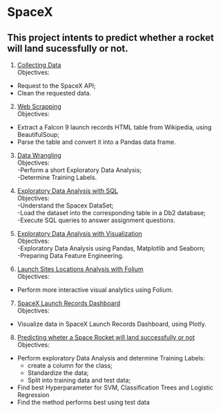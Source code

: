 # SpaceX

## This project intents to predict whether a rocket will land sucessfully or not.

1. [Collecting Data](https://github.com/hermannvargens/SpaceX/blob/main/jupyter-labs-spacex-data-collection-api.ipynb)  
Objectives:  
- Request to the SpaceX API;  
- Clean the requested data.  

2. [Web Scrapping](https://github.com/hermannvargens/SpaceX/blob/main/jupyter-labs-webscraping.ipynb)  
Objectives:  
- Extract a Falcon 9 launch records HTML table from Wikipedia, using BeautifulSoup;  
- Parse the table and convert it into a Pandas data frame.  

3. [Data Wrangling](https://github.com/hermannvargens/SpaceX/blob/main/labs-jupyter-spacex-Data%20wrangling.ipynb)  
Objectives:  
-Perform a short Exploratory Data Analysis;  
-Determine Training Labels.  

4. [Exploratory Data Analysis with SQL](https://github.com/hermannvargens/SpaceX/blob/main/jupyter-labs-eda-sql-coursera.ipynb)  
Objectives:  
-Understand the Spacex DataSet;  
-Load the dataset into the corresponding table in a Db2 database;  
-Execute SQL queries to answer assignment questions.  

5. [Exploratory Data Analysis with Visualization](https://github.com/hermannvargens/SpaceX/blob/main/jupyter-labs-eda-dataviz.ipynb)  
Objectives:  
-Exploratory Data Analysis using Pandas, Matplotlib and Seaborn;  
-Preparing Data Feature Engineering.  

6. [Launch Sites Locations Analysis with Folium](https://github.com/hermannvargens/SpaceX/blob/main/lab_jupyter_launch_site_location.ipynb)  
Objectives:  
- Perform more interactive visual analytics using Folium.  

7. [SpaceX Launch Records Dashboard](https://github.com/hermannvargens/SpaceX/blob/main/lab_theia_plotly_dash.ipynb)  
Objectives:  
- Visualize data in SpaceX Launch Records Dashboard, using Plotly.  

8. [Predicting wheter a Space Rocket will land successfully or not](https://github.com/hermannvargens/SpaceX/blob/main/jupyter-labs-webscraping.ipynb)  
Objectives:  
- Perform exploratory Data Analysis and determine Training Labels:  
  - create a column for the class;  
  - Standardize the data;  
  - Split into training data and test data;  
- Find best Hyperparameter for SVM, Classification Trees and Logistic Regression  
- Find the method performs best using test data

